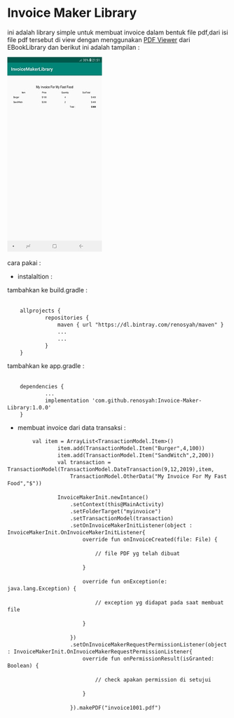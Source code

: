 # Invoice Maker Library

ini adalah library simple untuk membuat invoice dalam bentuk file pdf,dari isi file pdf tersebut di view dengan menggunakan [PDF Viewer](https://github.com/renosyah/EBookLibrary) dari EBookLibrary dan berikut ini adalah tampilan : 

![GitHub Logo](/image/image_1.jpg)


cara pakai : 

* instalaltion : 

tambahkan ke build.gradle :
```

	allprojects {
    		repositories {
        		maven { url "https://dl.bintray.com/renosyah/maven" }
        		...
       			...
    		}
	}

```


tambahkan ke app.gradle :
```

	dependencies {
    		...	
    		implementation 'com.github.renosyah:Invoice-Maker-Library:1.0.0'
	}

```


* membuat invoice dari data transaksi : 

```
		val item = ArrayList<TransactionModel.Item>()
                item.add(TransactionModel.Item("Burger",4,100))
                item.add(TransactionModel.Item("SandWitch",2,200))
                val transaction = TransactionModel(TransactionModel.DateTransaction(9,12,2019),item,
                    TransactionModel.OtherData("My Invoice For My Fast Food","$"))

                InvoiceMakerInit.newIntance()
                    .setContext(this@MainActivity)
                    .setFolderTarget("myinvoice")
                    .setTransactionModel(transaction)
                    .setOnInvoiceMakerInitListener(object : InvoiceMakerInit.OnInvoiceMakerInitListener{
                        override fun onInvoiceCreated(file: File) {
                            
                            // file PDF yg telah dibuat
                            
                        }

                        override fun onException(e: java.lang.Exception) {
                            
                            // exception yg didapat pada saat membuat file     
                        
                        }

                    })
                    .setOnInvoiceMakerRequestPermissionListener(object : InvoiceMakerInit.OnInvoiceMakerRequestPermissionListener{
                        override fun onPermissionResult(isGranted: Boolean) {
                            
                            // check apakan permission di setujui
                            
                        }

                    }).makePDF("invoice1001.pdf")


```



